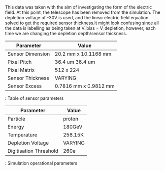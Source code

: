 This data was taken with the aim of investigating the form of the electric field. At this point, the telescope has been removed from the simulation. The depletion voltage of -30V is used, and the linear electric field equation solved to get the required sensor thickness.It might look confusing since all the data is labelling as being taken at V_bias = V_depletion, however, each time we are changing the depletion depth/sensor thickness.


| Parameter        | Value                     |
|------------------|---------------------------|
| Sensor Dimension | 20.2 mm x 10.1168 mm      |
| Pixel Pitch      | 36.4 um 36.4 um           |
| Pixel Matrix     | 512 x 224                 |
| Sensor Thickness | VARYING                   |
| Sensor Excess    | 0.7816 mm x 0.9812 mm     |

: Table of sensor parameters


| Parameter              | Value   |
|------------------------|---------|
| Particle               | proton  |
| Energy                 | 180GeV  |
| Temperature            | 258.15K |
| Depletion Voltage      | VARYING |
| Digitisation Threshold | 260e    |

: Simulation operational parameters
